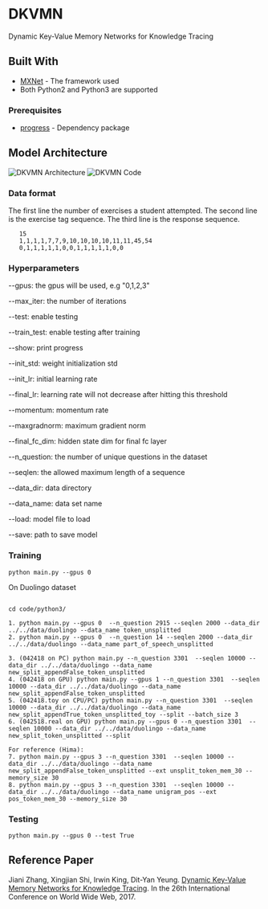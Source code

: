 # DKVMN

Dynamic Key-Value Memory Networks for Knowledge Tracing

## Built With

* [MXNet](https://github.com/dmlc/mxnet) - The framework used
* Both Python2 and Python3 are supported

### Prerequisites
* [progress](https://pypi.python.org/pypi/progress) - Dependency package

## Model Architecture

![DKVMN Architecture](https://github.com/jennyzhang0215/DKVMN/blob/master/DKVMN_architecture.png)
![DKVMN Code](https://github.com/jennyzhang0215/DKVMN/blob/master/DKVMN_code.png)

### Data format

The first line the number of exercises a student attempted.
The second line is the exercise tag sequence.
The third line is the response sequence.

 ```
    15
    1,1,1,1,7,7,9,10,10,10,10,11,11,45,54
    0,1,1,1,1,1,0,0,1,1,1,1,1,0,0
 ```

### Hyperparameters

--gpus: the gpus will be used, e.g "0,1,2,3"

--max_iter: the number of iterations

--test: enable testing

--train_test: enable testing after training

--show: print progress

--init_std: weight initialization std

--init_lr: initial learning rate

--final_lr: learning rate will not decrease after hitting this threshold

--momentum: momentum rate

--maxgradnorm: maximum gradient norm

--final_fc_dim: hidden state dim for final fc layer

--n_question: the number of unique questions in the dataset

--seqlen: the allowed maximum length of a sequence

--data_dir: data directory

--data_name: data set name

--load: model file to load

--save: path to save model



### Training
 ```
 python main.py --gpus 0
 ```

On Duolingo dataset
```

cd code/python3/

1. python main.py --gpus 0  --n_question 2915 --seqlen 2000 --data_dir ../../data/duolingo --data_name token_unsplitted 
2. python main.py --gpus 0  --n_question 14 --seqlen 2000 --data_dir ../../data/duolingo --data_name part_of_speech_unsplitted 

3. (042418 on PC) python main.py --n_question 3301  --seqlen 10000 --data_dir ../../data/duolingo --data_name new_split_appendFalse_token_unsplitted
4. (042418 on GPU) python main.py --gpus 1 --n_question 3301  --seqlen 10000 --data_dir ../../data/duolingo --data_name new_split_appendFalse_token_unsplitted
5. (042418.toy on CPU/PC) python main.py --n_question 3301  --seqlen 10000 --data_dir ../../data/duolingo --data_name new_split_appendTrue_token_unsplitted_toy --split --batch_size 3 
6. (042518.real on GPU) python main.py --gpus 0 --n_question 3301  --seqlen 10000 --data_dir ../../data/duolingo --data_name new_split_token_unsplitted --split

For reference (Hima):
7. python main.py --gpus 3 --n_question 3301  --seqlen 10000 --data_dir ../../data/duolingo --data_name new_split_appendFalse_token_unsplitted --ext unsplit_token_mem_30 --memory_size 30
8. python main.py --gpus 3 --n_question 3301  --seqlen 10000 --data_dir ../../data/duolingo --data_name unigram_pos --ext pos_token_mem_30 --memory_size 30
```
### Testing
 ```
 python main.py --gpus 0 --test True
 ```

## Reference Paper

Jiani Zhang, Xingjian Shi, Irwin King, Dit-Yan Yeung. [Dynamic Key-Value Memory Networks for Knowledge Tracing](https://arxiv.org/pdf/1611.08108.pdf).
In the 26th International Conference on World Wide Web, 2017.

